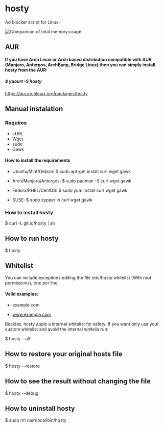 hosty
=====

Ad blocker script for Linux.

![Comparison of total memory usage](http://chart.apis.google.com/chart?chs=450x150&cht=bhs&chtt=Comparison%20of%20total%20memory%20usage&chd=s:0489&chxl=0:|AdBlock%20(849.8%20MB)|Adblock%20Plus%20(838.7%20MB)|No%20ad%20blocker%20(775.3%20MB)|Hosty%20(725.6%20MB)|&chxt=y)

## AUR

#### If you have Arch Linux or Arch based distribution compatible with AUR (Manjaro, Antergos, ArchBang, Bridge Linux) then you can simply install hosty from the AUR:

##### $ yaourt -S hosty

https://aur.archlinux.org/packages/hosty

## Manual instalation

### Requires
* cURL
* Wget
* sudo
* Gawk

#### How to install the requirements

* Ubuntu/Mint/Debian:
$ sudo apt-get install curl wget gawk

* Arch/Manjaro/Antergos:
$ sudo pacman -S curl wget gawk

* Fedora/RHEL/CentOS:
$ sudo yum install curl wget gawk

* SUSE:
$ sudo zypper in curl wget gawk

### How to install hosty
$ curl -L git.io/hosty | sh

## How to run hosty
$ hosty

## Whitelist
You can include exceptions editing the file /etc/hosts.whitelist (With root permissions), one per line.

#### Valid examples:

* example.com

* www.example.com 

Besides, hosty apply a internal whitelist for safety. If you want only use your custom whitelist and avoid the internal whitelis run:

$ hosty --all

## How to restore your original hosts file
$ hosty --restore

## How to see the result without changing the file
$ hosty --debug

## How to uninstall hosty
$ sudo rm /usr/local/bin/hosty
